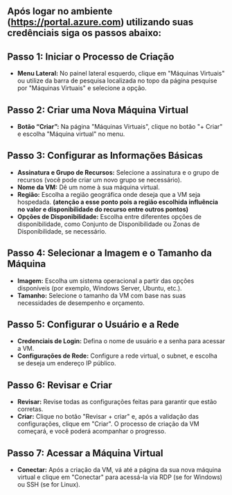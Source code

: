## Após logar no ambiente (https://portal.azure.com) utilizando suas credênciais siga os passos abaixo:

## Passo 1: Iniciar o Processo de Criação
 * **Menu Lateral:** No painel lateral esquerdo, clique em "Máquinas Virtuais" ou utilize da barra de pesquisa localizada no topo da página pesquise por "Máquinas Virtuais" e selecione a opção.

## Passo 2: Criar uma Nova Máquina Virtual
 * **Botão “Criar”:** Na página "Máquinas Virtuais", clique no botão "+ Criar" e escolha "Máquina virtual" no menu.
   
## Passo 3: Configurar as Informações Básicas
 * **Assinatura e Grupo de Recursos:** Selecione a assinatura e o grupo de recursos (você pode criar um novo grupo se necessário).
 * **Nome da VM:** Dê um nome à sua máquina virtual.
 * **Região:** Escolha a região geográfica onde deseja que a VM seja hospedada. **(atenção a esse ponto pois a região escolhida influência no valor e disponibilidade do recurso entre outros pontos)**
 * **Opções de Disponibilidade:** Escolha entre diferentes opções de disponibilidade, como Conjunto de Disponibilidade ou Zonas de Disponibilidade, se necessário.
   
## Passo 4: Selecionar a Imagem e o Tamanho da Máquina
 * **Imagem:** Escolha um sistema operacional a partir das opções disponíveis (por exemplo, Windows Server, Ubuntu, etc.).
 * **Tamanho:** Selecione o tamanho da VM com base nas suas necessidades de desempenho e orçamento.

## Passo 5: Configurar o Usuário e a Rede
 * **Credenciais de Login:** Defina o nome de usuário e a senha para acessar a VM.
 * **Configurações de Rede:** Configure a rede virtual, o subnet, e escolha se deseja um endereço IP público.

## Passo 6: Revisar e Criar
 * **Revisar:** Revise todas as configurações feitas para garantir que estão corretas.
 * **Criar:** Clique no botão "Revisar + criar" e, após a validação das configurações, clique em "Criar". O processo de criação da VM começará, e você poderá acompanhar o progresso.

## Passo 7: Acessar a Máquina Virtual
 * **Conectar:** Após a criação da VM, vá até a página da sua nova máquina virtual e clique em "Conectar" para acessá-la via RDP (se for Windows) ou SSH (se for Linux).
